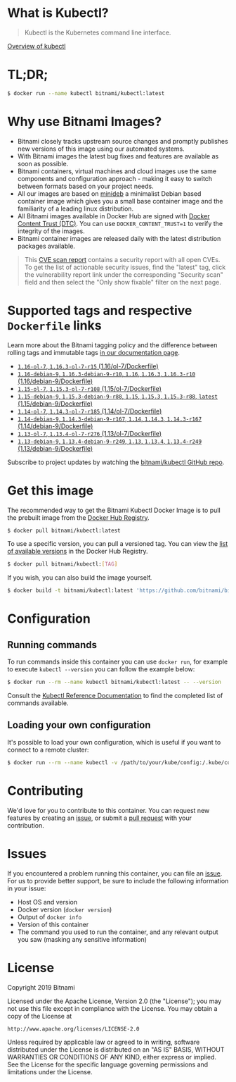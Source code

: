 
# What is Kubectl?

> Kubectl is the Kubernetes command line interface.

[Overview of kubectl](https://kubernetes.io/docs/reference/kubectl/overview/)

# TL;DR;

```bash
$ docker run --name kubectl bitnami/kubectl:latest
```

# Why use Bitnami Images?

* Bitnami closely tracks upstream source changes and promptly publishes new versions of this image using our automated systems.
* With Bitnami images the latest bug fixes and features are available as soon as possible.
* Bitnami containers, virtual machines and cloud images use the same components and configuration approach - making it easy to switch between formats based on your project needs.
* All our images are based on [minideb](https://github.com/bitnami/minideb) a minimalist Debian based container image which gives you a small base container image and the familiarity of a leading linux distribution.
* All Bitnami images available in Docker Hub are signed with [Docker Content Trust (DTC)](https://docs.docker.com/engine/security/trust/content_trust/). You can use `DOCKER_CONTENT_TRUST=1` to verify the integrity of the images.
* Bitnami container images are released daily with the latest distribution packages available.


> This [CVE scan report](https://quay.io/repository/bitnami/kubectl?tab=tags) contains a security report with all open CVEs. To get the list of actionable security issues, find the "latest" tag, click the vulnerability report link under the corresponding "Security scan" field and then select the "Only show fixable" filter on the next page.

# Supported tags and respective `Dockerfile` links

Learn more about the Bitnami tagging policy and the difference between rolling tags and immutable tags [in our documentation page](https://docs.bitnami.com/containers/how-to/understand-rolling-tags-containers/).


* [`1.16-ol-7`, `1.16.3-ol-7-r15` (1.16/ol-7/Dockerfile)](https://github.com/bitnami/bitnami-docker-kubectl/blob/1.16.3-ol-7-r15/1.16/ol-7/Dockerfile)
* [`1.16-debian-9`, `1.16.3-debian-9-r10`, `1.16`, `1.16.3`, `1.16.3-r10` (1.16/debian-9/Dockerfile)](https://github.com/bitnami/bitnami-docker-kubectl/blob/1.16.3-debian-9-r10/1.16/debian-9/Dockerfile)
* [`1.15-ol-7`, `1.15.3-ol-7-r108` (1.15/ol-7/Dockerfile)](https://github.com/bitnami/bitnami-docker-kubectl/blob/1.15.3-ol-7-r108/1.15/ol-7/Dockerfile)
* [`1.15-debian-9`, `1.15.3-debian-9-r88`, `1.15`, `1.15.3`, `1.15.3-r88`, `latest` (1.15/debian-9/Dockerfile)](https://github.com/bitnami/bitnami-docker-kubectl/blob/1.15.3-debian-9-r88/1.15/debian-9/Dockerfile)
* [`1.14-ol-7`, `1.14.3-ol-7-r185` (1.14/ol-7/Dockerfile)](https://github.com/bitnami/bitnami-docker-kubectl/blob/1.14.3-ol-7-r185/1.14/ol-7/Dockerfile)
* [`1.14-debian-9`, `1.14.3-debian-9-r167`, `1.14`, `1.14.3`, `1.14.3-r167` (1.14/debian-9/Dockerfile)](https://github.com/bitnami/bitnami-docker-kubectl/blob/1.14.3-debian-9-r167/1.14/debian-9/Dockerfile)
* [`1.13-ol-7`, `1.13.4-ol-7-r276` (1.13/ol-7/Dockerfile)](https://github.com/bitnami/bitnami-docker-kubectl/blob/1.13.4-ol-7-r276/1.13/ol-7/Dockerfile)
* [`1.13-debian-9`, `1.13.4-debian-9-r249`, `1.13`, `1.13.4`, `1.13.4-r249` (1.13/debian-9/Dockerfile)](https://github.com/bitnami/bitnami-docker-kubectl/blob/1.13.4-debian-9-r249/1.13/debian-9/Dockerfile)

Subscribe to project updates by watching the [bitnami/kubectl GitHub repo](https://github.com/bitnami/bitnami-docker-kubectl).

# Get this image

The recommended way to get the Bitnami Kubectl Docker Image is to pull the prebuilt image from the [Docker Hub Registry](https://hub.docker.com/r/bitnami/kubectl).

```bash
$ docker pull bitnami/kubectl:latest
```

To use a specific version, you can pull a versioned tag. You can view the [list of available versions](https://hub.docker.com/r/bitnami/kubectl/tags/) in the Docker Hub Registry.

```bash
$ docker pull bitnami/kubectl:[TAG]
```

If you wish, you can also build the image yourself.

```bash
$ docker build -t bitnami/kubectl:latest 'https://github.com/bitnami/bitnami-docker-kubectl.git#master:1.15/debian-9'
```

# Configuration

## Running commands

To run commands inside this container you can use `docker run`, for example to execute `kubectl --version` you can follow the example below:

```bash
$ docker run --rm --name kubectl bitnami/kubectl:latest -- --version
```

Consult the [Kubectl Reference Documentation](https://kubernetes.io/docs/reference/generated/kubectl/kubectl-commands) to find the completed list of commands available.

## Loading your own configuration

It's possible to load your own configuration, which is useful if you want to connect to a remote cluster:

```bash
$ docker run --rm --name kubectl -v /path/to/your/kube/config:/.kube/config bitnami/kubectl:latest
```

# Contributing

We'd love for you to contribute to this container. You can request new features by creating an [issue](https://github.com/bitnami/bitnami-docker-kubectl/issues), or submit a [pull request](https://github.com/bitnami/bitnami-docker-kubectl/pulls) with your contribution.

# Issues

If you encountered a problem running this container, you can file an [issue](https://github.com/bitnami/bitnami-docker-kubectl/issues). For us to provide better support, be sure to include the following information in your issue:

- Host OS and version
- Docker version (`docker version`)
- Output of `docker info`
- Version of this container
- The command you used to run the container, and any relevant output you saw (masking any sensitive information)

# License

Copyright 2019 Bitnami

Licensed under the Apache License, Version 2.0 (the "License");
you may not use this file except in compliance with the License.
You may obtain a copy of the License at

    http://www.apache.org/licenses/LICENSE-2.0

Unless required by applicable law or agreed to in writing, software
distributed under the License is distributed on an "AS IS" BASIS,
WITHOUT WARRANTIES OR CONDITIONS OF ANY KIND, either express or implied.
See the License for the specific language governing permissions and
limitations under the License.
